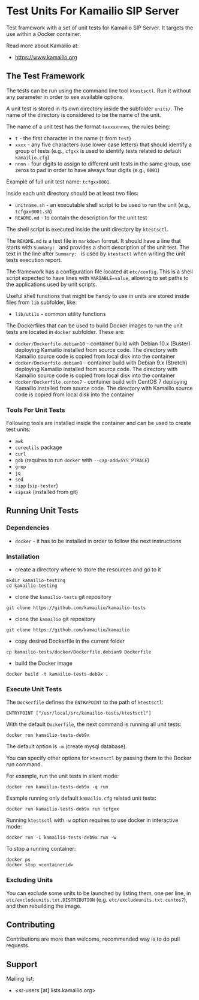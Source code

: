 # Test Units For Kamailio SIP Server #

Test framework with a set of unit tests for Kamailio SIP Server. It targets the use
within a Docker container.

Read more about Kamailio at:

  * https://www.kamailio.org

## The Test Framework ##

The tests can be run using the command line tool `ktestsctl`. Run it without any parameter
in order to see available options.

A unit test is stored in its own directory inside the subfolder `units/`. The name of the
directory is considered to be the name of the unit.

The name of a unit test has the format `txxxxxnnnn`, the rules being:

  * `t` - the first character in the name (`t` from `test`)
  * `xxxx` - any five characters (use lower case letters) that should identify a group of tests
  (e.g., `cfgxx` is used to identify tests related to default `kamailio.cfg`)
  * `nnnn` - four digits to assign to different unit tests in the same group, use zeros to pad
  in order to have always four digits (e.g., `0001`)

Example of full unit test name: `tcfgxx0001`.

Inside each unit directory should be at least two files:

  * `unitname.sh` - an executable shell script to be used to run the unit (e.g., `tcfgxx0001.sh`)
  * `README.md` - to contain the description for the unit test

The shell script is executed inside the unit directory by `ktestsctl`.

The `README.md` is a text file in `markdown` format. It should have a line that starts with
`Summary: ` and provides a short description of the unit test. The text in the line after
`Summary: ` is used by `ktestsctl` when writing the unit tests execution report.

The framework has a configuration file located at `etc/config`. This is a shell script expected
to have lines with `VARIABLE=value`, allowing to set paths to the applications used by
unit scripts.

Useful shell functions that might be handy to use in units are stored inside files from
`lib` subfolder, like:

  * `lib/utils` - common utility functions

The Dockerfiles that can be used to build Docker images to run the unit tests are located in
`docker` subfolder. These are:

  * `docker/Dockerfile.debian10` - container build with Debian 10.x (Buster) deploying Kamailio installed
  from source code. The directory with Kamailio source code is copied from local disk into the
  container
  * `docker/Dockerfile.debian9` - container build with Debian 9.x (Stretch) deploying Kamailio installed
  from source code. The directory with Kamailio source code is copied from local disk into the
  container
  * `docker/Dockerfile.centos7` - container build with CentOS 7 deploying Kamailio installed
  from source code. The directory with Kamailio source code is copied from local disk into the
  container


### Tools For Unit Tests ###

Following tools are installed inside the container and can be used to create test units:

  * `awk`
  * `coreutils` package
  * `curl`
  * `gdb` (requires to run `docker` with `--cap-add=SYS_PTRACE`)
  * `grep`
  * `jq`
  * `sed`
  * `sipp` (`sip-tester`)
  * `sipsak` (installed from git)


## Running Unit Tests ##

### Dependencies ###

  * `docker` - it has to be installed in order to follow the next instructions

### Installation ###

  * create a directory where to store the resources and go to it

```
mkdir kamailio-testing
cd kamailio-testing
```

  * clone the `kamailio-tests` git repository

```
git clone https://github.com/kamailio/kamailio-tests
```

  * clone the `kamailio` git repository

```
git clone https://github.com/kamailio/kamailio
```

  * copy desired Dockerfile in the current folder

```
cp kamailio-tests/docker/Dockerfile.debian9 Dockerfile
```

  * build the Docker image

```
docker build -t kamailio-tests-deb9x .
```

### Execute Unit Tests ###

The `Dockerfile` defines the `ENTRYPOINT` to the path of `ktestsctl`:

```
ENTRYPOINT ["/usr/local/src/kamailio-tests/ktestsctl"]
```

With the default `Dockerfile`, the next command is running all unit tests:

```
docker run kamailio-tests-deb9x
```
The default option is `-m` (create mysql database).

You can specify other options for `ktestsctl` by passing them to the Docker run command.

For example, run the unit tests in silent mode:

```
docker run kamailio-tests-deb9x -q run
```

Example running only default `kamailio.cfg` related unit tests:

```
docker run kamailio-tests-deb9x run tcfgxx
```

Running `ktestsctl` with `-w` option requires to use docker in interactive
mode:

```
docker run -i kamailio-tests-deb9x run -w
```

To stop a running container:

```
docker ps
docker stop <containerid>
```

### Excluding Units ###

You can exclude some units to be launched by listing them, one per line, in
`etc/excludeunits.txt.DISTRIBUTION` (e.g. `etc/excludeunits.txt.centos7`),
and then rebuilding the image.

## Contributing ##

Contributions are more than welcome, recommended way is to do pull requests.

## Support ##

Mailing list:

  * <sr-users [at] lists.kamailio.org>
